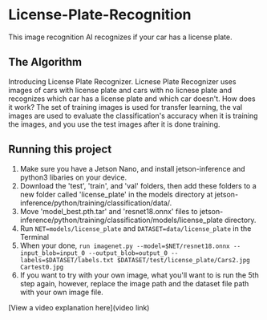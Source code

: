 # License-Plate-Recognition

This image recognition AI recognizes if your car has a license plate.

## The Algorithm

Introducing License Plate Recognizer. Licnese Plate Recognizer uses images of cars with license plate and cars with no licnese plate and recognizes which car has a license plate and which car doesn't. How does it work? The set of training images is used for transfer learning, the val images are used to evaluate the classification's accuracy when it is training the images, and you use the test images after it is done training.

## Running this project

1. Make sure you have a Jetson Nano, and install jetson-inference and python3 libaries on your device.
2. Download the 'test', 'train', and 'val' folders, then add these folders to a new folder called 'license_plate' in the models directory at jetson-inference/python/training/classification/data/.
3. Move 'model_best.pth.tar' and 'resnet18.onnx' files to jetson-inference/python/training/classification/models/license_plate directory.
4. Run ```NET=models/license_plate``` and ```DATASET=data/license_plate``` in the Terminal
5. When your done, ```run imagenet.py --model=$NET/resnet18.onnx --input_blob=input_0 --output_blob=output_0 --labels=$DATASET/labels.txt $DATASET/test/license_plate/Cars2.jpg Cartest0.jpg```
6. If you want to try with your own image, what you'll want to is run the 5th step again, however, replace the image path and the dataset file path with your own image file.


[View a video explanation here](video link)
